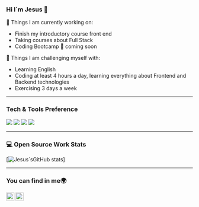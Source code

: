 ### Hi I´m Jesus 👋



🌱 Things I am currently working on:
- Finish my introductory course front end
- Taking courses about Full Stack
- Coding Bootcamp 🚀 coming soon

💪 Things I am challenging myself with:
- Learning English
- Coding at least 4 hours a day, learning everything about Frontend and Backend technologies 
- Exercising 3 days a week



---

### Tech & Tools Preference

<img src = "https://img.shields.io/badge/-HTML5-E34F26?style=flat&logo=html5&logoColor=white"> <img src = "https://img.shields.io/badge/-CSS3-1572B6?style=flat&logo=css3&logoColor=white">
<img src="https://img.shields.io/badge/-Bootstrap-563D7C?style=flat&logo=bootstrap&logoColor=white">
<img src="https://img.shields.io/badge/-JavaScript-eed718?style=flat&logo=javascript&logoColor=ffffff">


---
### 💻 Open Source Work Stats
[![Jesus´sGitHub stats](https://github-readme-stats.vercel.app/api?username=JesusOyola)]

---
### You can find in me🌍
[<img align="left" alt="Souarvdey777 | LinkedIn" width="22px" src="https://cdn.jsdelivr.net/npm/simple-icons@v3/icons/linkedin.svg" />][linkedin]
[<img align="left" alt="Souarvdey777 | Instagram" width="22px" src="https://cdn.jsdelivr.net/npm/simple-icons@v3/icons/instagram.svg" />][instagram]


[instagram]: https://www.instagram.com/jesus.oyola92/
[linkedin]: https://www.linkedin.com/in/jesusoyolait/

